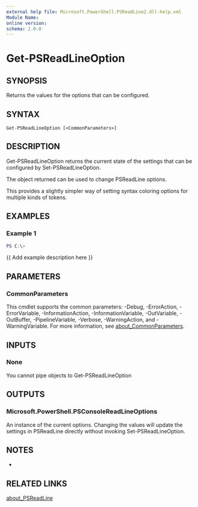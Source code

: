```yaml
---
external help file: Microsoft.PowerShell.PSReadLine2.dll-help.xml
Module Name:
online version:
schema: 2.0.0
---
```


# Get-PSReadLineOption

## SYNOPSIS
Returns the values for the options that can be configured.

## SYNTAX

```
Get-PSReadLineOption [<CommonParameters>]
```

## DESCRIPTION
Get-PSReadLineOption returns the current state of the settings that can be configured by Set-PSReadLineOption.

The object returned can be used to change PSReadLine options.

This provides a slightly simpler way of setting syntax coloring options for multiple kinds of tokens.

## EXAMPLES

### Example 1
```powershell
PS C:\> 
```

{{ Add example description here }}

## PARAMETERS

### CommonParameters
This cmdlet supports the common parameters: -Debug, -ErrorAction, -ErrorVariable, -InformationAction, -InformationVariable, -OutVariable, -OutBuffer, -PipelineVariable, -Verbose, -WarningAction, and -WarningVariable. For more information, see [about_CommonParameters](http://go.microsoft.com/fwlink/?LinkID=113216).

## INPUTS

### None
You cannot pipe objects to Get-PSReadLineOption

## OUTPUTS

### Microsoft.PowerShell.PSConsoleReadLineOptions
An instance of the current options.
Changing the values will update the settings in PSReadLine directly without invoking Set-PSReadLineOption.

## NOTES
*

## RELATED LINKS

[about_PSReadLine]()

